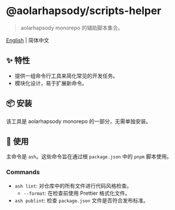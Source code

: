 # @aolarhapsody/scripts-helper

> aolarhapsody monorepo 的辅助脚本集合。

[English](./README.en.md) | 简体中文

## ✨ 特性

- 提供一组命令行工具来简化常见的开发任务。
- 模块化设计，易于扩展新命令。

## 📦 安装

该工具是 aolarhapsody monorepo 的一部分，无需单独安装。

## 🚀 使用

主命令是 `ash`。这些命令旨在通过根 `package.json` 中的 `pnpm` 脚本使用。

### Commands

-   `ash lint`: 对仓库中的所有文件进行代码风格检查。
    -   `--format`: 在检查前使用 Prettier 格式化文件。
-   `ash publint`: 检查 `package.json` 文件是否符合发布标准。
